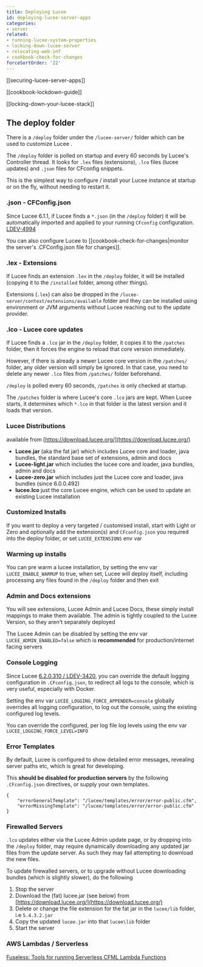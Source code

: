 ```yaml
---
title: Deploying Lucee
id: deploying-lucee-server-apps
categories:
- server
related:
- running-lucee-system-properties
- locking-down-lucee-server
- relocating-web-inf
- cookbook-check-for-changes
forceSortOrder: '22'
---
```


[[securing-lucee-server-apps]]

[[cookbook-lockdown-guide]]

[[locking-down-your-lucee-stack]]

## The deploy folder

There is a `/deploy` folder under the `/lucee-server/` folder which can be used to customize Lucee .

The `/deploy` folder is polled on startup and every 60 seconds by Lucee's Controller thread.  It looks for `.lex` files (extensions), `.lco` files (lucee updates) and `.json` files for CFconfig snippets.

This is the simplest way to configure / install your Lucee instance at startup or on the fly, without needing to restart it.

### .json - CFConfig.json

Since Lucee 6.1.1, if Lucee finds a `*.json` (in the `/deploy` folder) it will be automatically imported and applied to your running `CFconfig` configuration. [LDEV-4994](https://luceeserver.atlassian.net/browse/LDEV-4994)

You can also configure Lucee to [[cookbook-check-for-changes|monitor the server's .CFConfig.json file for changes]].

### .lex - Extensions

If Lucee finds an extension `.lex` in the `/deploy` folder, it will be installed (copying it to the `/installed` folder, among other things).

Extensions (`.lex`) can also be dropped in the `/lucee-server/context/extensions/available` folder and they can be installed using environment or JVM arguments without Lucee reaching out to the update provider.

### .lco - Lucee core updates

If Lucee finds a `.lco` jar in the `/deploy` folder, it copies it to the `/patches` folder, then it forces the engine to reload that core version immediately.

However, if there is already a newer Lucee core version in the `/patches/` folder, any older version will simply be ignored. In that case, you need to delete any newer `.lco` files from `/patches/` folder beforehand.

`/deploy` is polled every 60 seconds, `/patches` is only checked at startup.

The `/patches` folder is where Lucee's core `.lco` jars are kept.  When Lucee starts, it determines which `*.lco` in that folder is the latest version and it loads that version.

### Lucee Distributions 

available from [https://download.lucee.org/](https://download.lucee.org/)

- **Lucee.jar** (aka the fat jar) which includes Lucee core and loader, java bundles, the standard base set of extensions, admin and docs
- **Lucee-light.jar** which includes the lucee core and loader, java bundles, admin and docs
- **Lucee-zero.jar** which includes just the Lucee core and loader, java bundles (since 6.0.0.492)
- **lucee.lco** just the core Lucee engine, which can be used to update an existing Lucee installation

### Customized Installs

If you want to deploy a very targeted / customised install, start with Light or Zero and optionally add the extension(s) and `CFconfig.json` you required into the deploy folder, or set `LUCEE_EXTENSIONS` env var

### Warming up installs

You can pre warm a lucee installation, by setting the env var `LUCEE_ENABLE_WARMUP` to true, when set, Lucee will deploy itself, including processing any files found in the `/deploy` folder and then exit

### Admin and Docs extensions

You will see extensions, Lucee Admin and Lucee Docs, these simply install mappings to make them available. The admin is tightly coupled to the Lucee Version, so they aren't separately deployed

The Lucee Admin can be disabled by setting the env var `LUCEE_ADMIN_ENABLED=false` which is **recommended** for production/internet facing servers

### Console Logging

Since Lucee [6.2.0.310 / LDEV-3420](https://luceeserver.atlassian.net/browse/LDEV-3420), you can override the default logging configuration in `.CFconfig.json`, to redirect all logs to the console, which is very useful, especially with Docker.

Setting the env var `LUCEE_LOGGING_FORCE_APPENDER=console` globally overrides all logging configuration, to log out the console, using the existing configured log levels.

You can override the configured, per log file log levels using the env var `LUCEE_LOGGING_FORCE_LEVEL=INFO`

### Error Templates

By default, Lucee is configured to show detailed error messages, revealing server paths etc, which is great for developing.

This **should be disabled for production servers** by the following `.CFconfig.json` directives, or supply your own templates.

```
{
    "errorGeneralTemplate": "/lucee/templates/error/error-public.cfm",
    "errorMissingTemplate": "/lucee/templates/error/error-public.cfm"
}
```

### Firewalled Servers

`.lco` updates either via the Lucee Admin update page, or by dropping into the `/deploy` folder, may require dynamically downloading any updated jar files from the update server. As such they may fail attempting to download the new files.

To update firewalled servers, or to upgrade without Lucee downloading bundles (which is slightly slower), do the following

1. Stop the server
2. Download the (fat) lucee.jar (see below) from [https://download.lucee.org/](https://download.lucee.org/)
3. Delete or change the file extension for the fat jar in the `lucee/lib` folder, i.e `5.4.3.2.jar`
4. Copy the updated `lucee.jar` into that `lucee\lib` folder 
5. Start the server

### AWS Lambdas / Serverless

[Fuseless: Tools for running Serverless CFML Lambda Functions](https://fuseless.org/)
